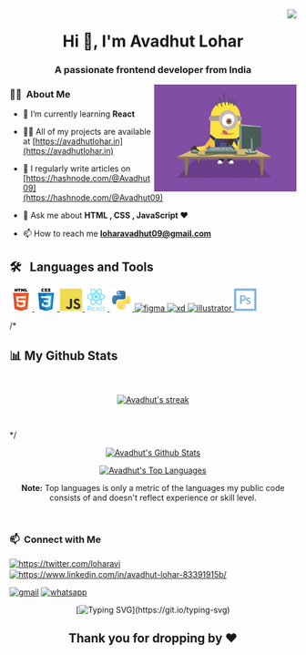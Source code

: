 

<img align="right" src="https://komarev.com/ghpvc/?username=avadhutlohar-g&color=269077">


<h1 align="center">Hi 👋, I'm Avadhut Lohar</h1> 
<h3 align="center">A passionate frontend developer from India</h3>

<img align="right" alt="Coding" width="250" src="https://raw.githubusercontent.com/avadhutlohar/avadhutlohar/main/giphy.webp">

### 👨🏻‍ &nbsp;About Me

- 🌱 I’m currently learning **React**

- 👨‍💻 All of my projects are available at [https://avadhutlohar.in](https://avadhutlohar.in)

- 📝 I regularly write articles on [https://hashnode.com/@Avadhut09](https://hashnode.com/@Avadhut09)

- 💬 Ask me about **HTML , CSS , JavaScript ❤**

- 📫 How to reach me **loharavadhut09@gmail.com**




 ## 🛠 &nbsp; Languages and Tools
<p align="left">
<a href="https://www.w3.org/html/" target="_blank" rel="noreferrer"> <img src="https://raw.githubusercontent.com/devicons/devicon/master/icons/html5/html5-original-wordmark.svg" alt="html5" width="40" height="40"/> </a> <a href="https://www.w3schools.com/css/" target="_blank" rel="noreferrer"> <img src="https://raw.githubusercontent.com/devicons/devicon/master/icons/css3/css3-original-wordmark.svg" alt="css3" width="40" height="40"/> </a>  <a href="https://developer.mozilla.org/en-US/docs/Web/JavaScript" target="_blank" rel="noreferrer"> <img src="https://raw.githubusercontent.com/devicons/devicon/master/icons/javascript/javascript-original.svg" alt="javascript" width="40" height="40"/> </a>
 <a href="https://reactjs.org/" target="_blank" rel="noreferrer"> <img src="https://raw.githubusercontent.com/devicons/devicon/master/icons/react/react-original-wordmark.svg" alt="react" width="40" height="40"/> </a> <a href="https://www.python.org" target="_blank" rel="noreferrer"> <img src="https://raw.githubusercontent.com/devicons/devicon/master/icons/python/python-original.svg" alt="python" width="40" height="40"/> </a> 
   <a href="https://www.figma.com/" target="_blank" rel="noreferrer"> <img src="https://www.vectorlogo.zone/logos/figma/figma-icon.svg" alt="figma" width="40" height="40"/> </a> <a href="https://www.adobe.com/products/xd.html" target="_blank" rel="noreferrer"> <img src="https://cdn.worldvectorlogo.com/logos/adobe-xd.svg" alt="xd" width="40" height="40"/> </a>
<a href="https://www.adobe.com/in/products/illustrator.html" target="_blank" rel="noreferrer"> <img src="https://www.vectorlogo.zone/logos/adobe_illustrator/adobe_illustrator-icon.svg" alt="illustrator" width="40" height="40"/> </a> <a href="https://www.photoshop.com/en" target="_blank" rel="noreferrer"> <img src="https://raw.githubusercontent.com/devicons/devicon/master/icons/photoshop/photoshop-line.svg" alt="photoshop" width="40" height="40"/> </a> 
 </p>


/*


## 📊 My Github Stats
<br>
<p align="center">
    <a href="https://github.com/avadhutlohar/github-readme-streak-stats">
        <img title="🔥 Get streak stats for your profile at git.io/streak-stats" alt="Avadhut's streak" src="https://github-readme-streak-stats.herokuapp.com/?user=avadhutlohar&theme=black-ice&hide_border=true&stroke=0000&background=060A0CD0"/>
    </a>
</p>
 <br/>
 
 */

 <p align="center">
    <a href="https://github.com/avadhutlohar/github-readme-stats"><img alt="Avadhut's Github Stats" src="https://github-readme-stats.vercel.app/api?username=avadhutlohar&show_icons=true&count_private=true&theme=react&hide_border=true&bg_color=0D1117" /></a>
    
 </p>

     
     
     

  <p align="center">
  <a  href="https://github.com/avadhutlohar/github-readme-stats"><img alt="Avadhut's Top Languages" src="https://github-readme-stats.vercel.app/api/top-langs/?username=avadhutlohar&langs_count=8&count_private=true&layout=compact&theme=react&hide_border=true&bg_color=0D1117" /></a>

  </p>
  
 <p align="center">
  <b>Note:</b> Top languages is only a metric of the languages my public code consists of and doesn't reflect experience or skill level.
</p>
<br/>




### 📫 &nbsp;Connect with Me
<p align="left">
<a href="https://twitter.com/https://twitter.com/loharavi" target="blank"><img align="center" src="https://raw.githubusercontent.com/rahuldkjain/github-profile-readme-generator/master/src/images/icons/Social/twitter.svg" alt="https://twitter.com/loharavi" height="30" width="40" /></a>
<a href="https://linkedin.com/in/https://www.linkedin.com/in/avadhut-lohar-83391915b/" target="blank"><img align="center" src="https://raw.githubusercontent.com/rahuldkjain/github-profile-readme-generator/master/src/images/icons/Social/linked-in-alt.svg" alt="https://www.linkedin.com/in/avadhut-lohar-83391915b/" height="30" width="40" /></a>
</p>

[![gmail](https://img.shields.io/badge/-loharavadhut09@gmail.com-D14836?style=flat&logo=Gmail&logoColor=white)](mailto:loharavdhut09@gmail.com)
[![whatsapp](https://img.shields.io/badge/-Online-141a20?style=flat&logo=whatsapp&logoColor=232C8EBB)](https://wa.me/+)

<div align="center">

[![Typing SVG](https://readme-typing-svg.herokuapp.com?font=Handlee&center=true&vCenter=true&width=500&height=60&lines=Stay+Hungry+Stay+Foolish.)](https://git.io/typing-svg)
</div>



<h2 align="center">Thank you for dropping by ❤</h2> 



